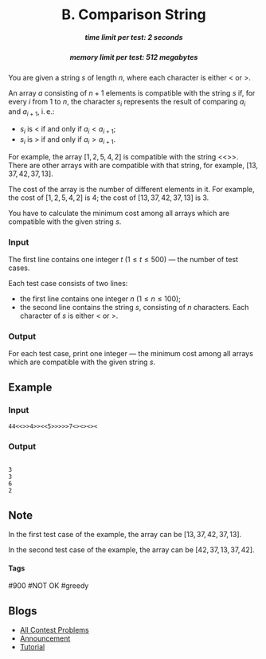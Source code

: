 <h1 style='text-align: center;'> B. Comparison String</h1>

<h5 style='text-align: center;'>time limit per test: 2 seconds</h5>
<h5 style='text-align: center;'>memory limit per test: 512 megabytes</h5>

You are given a string $s$ of length $n$, where each character is either < or >.

An array $a$ consisting of $n+1$ elements is compatible with the string $s$ if, for every $i$ from $1$ to $n$, the character $s_i$ represents the result of comparing $a_i$ and $a_{i+1}$, i. e.:

* $s_i$ is < if and only if $a_i < a_{i+1}$;
* $s_i$ is > if and only if $a_i > a_{i+1}$.

For example, the array $[1, 2, 5, 4, 2]$ is compatible with the string <<>>. There are other arrays with are compatible with that string, for example, $[13, 37, 42, 37, 13]$.

The cost of the array is the number of different elements in it. For example, the cost of $[1, 2, 5, 4, 2]$ is $4$; the cost of $[13, 37, 42, 37, 13]$ is $3$.

You have to calculate the minimum cost among all arrays which are compatible with the given string $s$.

### Input

The first line contains one integer $t$ ($1 \le t \le 500$) — the number of test cases.

Each test case consists of two lines: 

* the first line contains one integer $n$ ($1 \le n \le 100$);
* the second line contains the string $s$, consisting of $n$ characters. Each character of $s$ is either < or >.
### Output

For each test case, print one integer — the minimum cost among all arrays which are compatible with the given string $s$.

## Example

### Input


```text
44<<>>4>><<5>>>>>7<><><><
```
### Output

```text

3
3
6
2

```
## Note

In the first test case of the example, the array can be $[13, 37, 42, 37, 13]$.

In the second test case of the example, the array can be $[42, 37, 13, 37, 42]$.



#### Tags 

#900 #NOT OK #greedy 

## Blogs
- [All Contest Problems](../Educational_Codeforces_Round_149_(Rated_for_Div._2).md)
- [Announcement](../blogs/Announcement.md)
- [Tutorial](../blogs/Tutorial.md)
